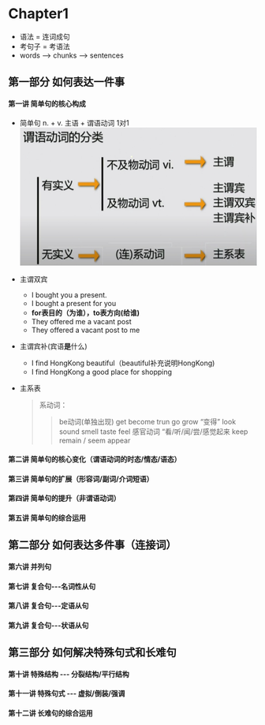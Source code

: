 # Chapter1
+ 语法 = 连词成句
+ 考句子 = 考语法
+ words  -->  chunks  --> sentences
  
## 第一部分 如何表达一件事
#### 第一讲 简单句的核心构成

+ 简单句  n. + v.   主语 + 谓语动词  1对1
![简单句](../img/20240917192045.png)

+ 主谓双宾
  - I bought you a present.
  - I bought a present for you
  - **for表目的（为谁），to表方向(给谁)**
  - They offered me a vacant post
  - They offered a vacant post to me
+ 主谓宾补(宾语**是**什么)
  - I find HongKong beautiful（beautiful补充说明HongKong)
  - I find HongKong a good place for shopping
+ 主系表
    >系动词：
    >>be动词(单独出现)
    >>get become trun  go grow “变得”
    >>look sound smell taste feel  感官动词 “看/听/闻/尝/感觉起来
    >>keep remain / seem appear


















#### 第二讲 简单句的核心变化（谓语动词的时态/情态/语态）
#### 第三讲 简单句的扩展（形容词/副词/介词短语）
#### 第四讲 简单句的提升（非谓语动词）
#### 第五讲 简单句的综合运用

## 第二部分 如何表达多件事（连接词）
#### 第六讲 并列句
#### 第七讲 复合句---名词性从句
#### 第八讲 复合句---定语从句
#### 第九讲 复合句---状语从句

## 第三部分 如何解决特殊句式和长难句
#### 第十讲 特殊结构 --- 分裂结构/平行结构
#### 第十一讲 特殊句式 --- 虚拟/倒装/强调
#### 第十二讲 长难句的综合运用